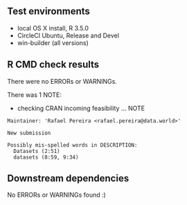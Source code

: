 ## Test environments

* local OS X install, R 3.5.0
* CircleCI Ubuntu, Release and Devel
* win-builder (all versions)

## R CMD check results

There were no ERRORs or WARNINGs.

There was 1 NOTE:

* checking CRAN incoming feasibility ... NOTE
```
Maintainer: 'Rafael Pereira <rafael.pereira@data.world>'

New submission

Possibly mis-spelled words in DESCRIPTION:
  Datasets (2:51)
  datasets (8:59, 9:34)
```

## Downstream dependencies

No ERRORs or WARNINGs found :)
